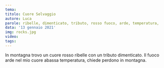 ```yaml
---
tema:
titolo: Cuore Selvaggio
autore: Luca
parole: ribelle, dimenticato, tributo, rosso fuoco, arde, temperatura, perdono, montagna
data: '13 gennaio 2021'
img: rocks.jpg
video: 
tags: 
---
```

In montagna trovo un cuore rosso ribelle con un tributo dimenticato. Il fuoco arde nel mio cuore abassa temperatura, chiede perdono in montagna.
